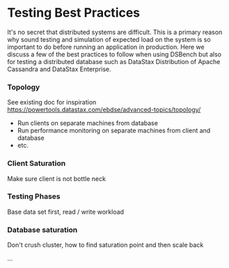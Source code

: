 # Testing Best Practices

It's no secret that distributed systems are difficult. This is a primary reason why sound testing and simulation of expected load
on the system is so important to do before running an application in production. Here we discuss a few of the best practices to follow
when using DSBench but also for testing a distributed database such as DataStax Distribution of Apache Cassandra and DataStax Enterprise.

### Topology

See existing doc for inspiration
https://powertools.datastax.com/ebdse/advanced-topics/topology/

- Run clients on separate machines from database
- Run performance monitoring on separate machines from client and database
- etc.

### Client Saturation

Make sure client is not bottle neck

### Testing Phases

Base data set first, read / write workload

### Database saturation

Don't crush cluster, how to find saturation point and then scale back

...